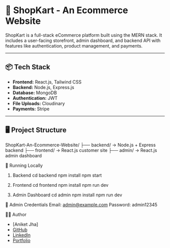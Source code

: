 # 🛒 ShopKart - An Ecommerce Website

ShopKart is a full-stack eCommerce platform built using the MERN stack. It includes a user-facing storefront, admin dashboard, and backend API with features like authentication, product management, and payments.

---

## 📦 Tech Stack

- **Frontend:** React.js, Tailwind CSS
- **Backend:** Node.js, Express.js
- **Database:** MongoDB
- **Authentication:** JWT
- **File Uploads:** Cloudinary
- **Payments:** Stripe

---

## 🖥️ Project Structure

ShopKart-An-Ecommerce-Website/
├── backend/ → Node.js + Express backend
├── frontend/ → React.js customer site
├── admin/ → React.js admin dashboard


🧪 Running Locally

1. Backend
cd backend
npm install
npm start

2. Frontend
cd frontend
npm install
npm run dev

3. Admin Dashboard
cd admin
npm install
npm run dev


🔐 Admin Credentials
Email: admin@example.com
Password: admin12345


🧑‍💻 Author
- [Aniket Jha]
- [GitHub](https://github.com/aniketjha437)
- [LinkedIn](https://www.linkedin.com/in/aniketjha437/)
- [Portfolio](https://aniket-jha-portfolioo.vercel.app/)

